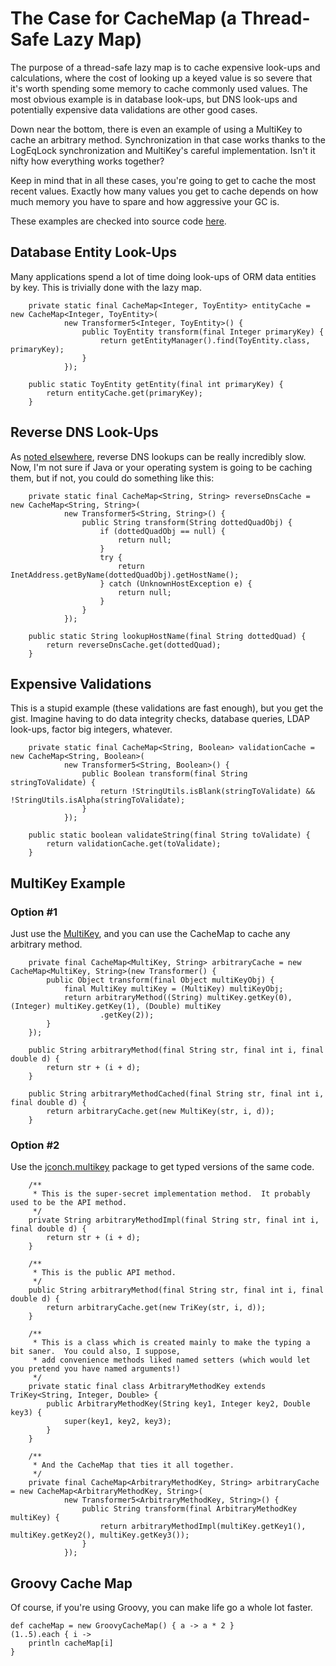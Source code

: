 # The Case for CacheMap (a Thread-Safe Lazy Map) #

The purpose of a thread-safe lazy map is to cache expensive look-ups and calculations, where the cost of looking up a keyed value is so severe that it's worth spending some memory to cache commonly used values.  The most obvious example is in database look-ups, but DNS look-ups and potentially expensive data validations are other good cases.

Down near the bottom, there is even an example of using a MultiKey to cache an arbitrary method.  Synchronization in that case works thanks to the LogEqLock synchronization and MultiKey's careful implementation.  Isn't it nifty how everything works together?

Keep in mind that in all these cases, you're going to get to cache the most recent values.  Exactly how many values you get to cache depends on how much memory you have to spare and how aggressive your GC is.

These examples are checked into source code [here](http://code.google.com/p/jconch/source/browse/trunk/eg/eg/jconch/cachemap/).

## Database Entity Look-Ups ##

Many applications spend a lot of time doing look-ups of ORM data entities by key.  This is trivially done with the lazy map.
```
    private static final CacheMap<Integer, ToyEntity> entityCache = new CacheMap<Integer, ToyEntity>(
            new Transformer5<Integer, ToyEntity>() {
                public ToyEntity transform(final Integer primaryKey) {
                    return getEntityManager().find(ToyEntity.class, primaryKey);
                }
            });

    public static ToyEntity getEntity(final int primaryKey) {
        return entityCache.get(primaryKey);
    }
```

## Reverse DNS Look-Ups ##

As [noted elsewhere](http://www.oreillynet.com/onjava/blog/2005/11/reverse_dns_lookup_and_java.html), reverse DNS lookups can be really incredibly slow.  Now, I'm not sure if Java or your operating system is going to be caching them, but if not, you could do something like this:
```
    private static final CacheMap<String, String> reverseDnsCache = new CacheMap<String, String>(
            new Transformer5<String, String>() {
                public String transform(String dottedQuadObj) {
                    if (dottedQuadObj == null) {
                        return null;
                    }
                    try {
                        return InetAddress.getByName(dottedQuadObj).getHostName();
                    } catch (UnknownHostException e) {
                        return null;
                    }
                }
            });

    public static String lookupHostName(final String dottedQuad) {
        return reverseDnsCache.get(dottedQuad);
    }
```

## Expensive Validations ##

This is a stupid example (these validations are fast enough), but you get the gist.  Imagine having to do data integrity checks, database queries, LDAP look-ups, factor big integers, whatever.

```
    private static final CacheMap<String, Boolean> validationCache = new CacheMap<String, Boolean>(
            new Transformer5<String, Boolean>() {
                public Boolean transform(final String stringToValidate) {
                    return !StringUtils.isBlank(stringToValidate) && !StringUtils.isAlpha(stringToValidate);
                }
            });

    public static boolean validateString(final String toValidate) {
        return validationCache.get(toValidate);
    }
```

## MultiKey Example ##
### Option #1 ###
Just use the [MultiKey](http://commons.apache.org/collections/api-release/org/apache/commons/collections/keyvalue/MultiKey.html), and you can use the CacheMap to cache any arbitrary method.
```
    private final CacheMap<MultiKey, String> arbitraryCache = new CacheMap<MultiKey, String>(new Transformer() {
        public Object transform(final Object multiKeyObj) {
            final MultiKey multiKey = (MultiKey) multiKeyObj;
            return arbitraryMethod((String) multiKey.getKey(0), (Integer) multiKey.getKey(1), (Double) multiKey
                    .getKey(2));
        }
    });

    public String arbitraryMethod(final String str, final int i, final double d) {
        return str + (i + d);
    }

    public String arbitraryMethodCached(final String str, final int i, final double d) {
        return arbitraryCache.get(new MultiKey(str, i, d));
    }
```

### Option #2 ###
Use the [jconch.multikey](http://code.google.com/p/jconch/source/browse/trunk/src/jconch/multikey) package to get typed versions of the same code.
```
    /**
     * This is the super-secret implementation method.  It probably used to be the API method.
     */
    private String arbitraryMethodImpl(final String str, final int i, final double d) {
        return str + (i + d);
    }

    /**
     * This is the public API method.
     */
    public String arbitraryMethod(final String str, final int i, final double d) {
        return arbitraryCache.get(new TriKey(str, i, d));
    }

    /**
     * This is a class which is created mainly to make the typing a bit saner.  You could also, I suppose,
     * add convenience methods liked named setters (which would let you pretend you have named arguments!)
     */
    private static final class ArbitraryMethodKey extends TriKey<String, Integer, Double> {
        public ArbitraryMethodKey(String key1, Integer key2, Double key3) {
            super(key1, key2, key3);
        }
    }

    /**
     * And the CacheMap that ties it all together.
     */
    private final CacheMap<ArbitraryMethodKey, String> arbitraryCache = new CacheMap<ArbitraryMethodKey, String>(
            new Transformer5<ArbitraryMethodKey, String>() {
                public String transform(final ArbitraryMethodKey multiKey) {
                    return arbitraryMethodImpl(multiKey.getKey1(), multiKey.getKey2(), multiKey.getKey3());
                }
            });

```

## Groovy Cache Map ##
Of course, if you're using Groovy, you can make life go a whole lot faster.
```
def cacheMap = new GroovyCacheMap() { a -> a * 2 }
(1..5).each { i ->
    println cacheMap[i]
}
```